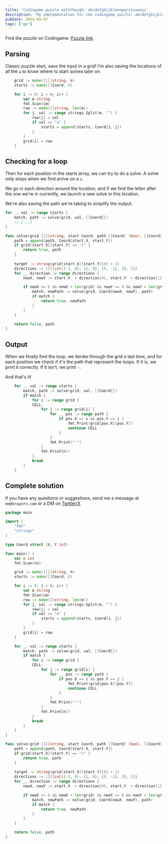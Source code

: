 ```yaml
---
title: 'Codingame puzzle walkthough: abcdefghijklmnopqrstuvwxyz'
description: 'My implementation for the codingame puzzle: abcdefghijklmnopqrstuvwxyz in golang'
pubDate: 2024-09-07
tags: ["go"]
---
```


Find the puzzle on Codingame: [Puzzle link](https://www.codingame.com/ide/puzzle/abcdefghijklmnopqrstuvwxyz).

## Parsing 

Classic puzzle start, save the input in a grid! 
I'm also saving the locations of all the `a` to know where to start solves later on.

```go
	grid := make([][]string, n)
	starts := make([]Coord, 0)

	for i := 0; i < n; i++ {
		var m string
		fmt.Scan(&m)
		row := make([]string, len(m))
		for j, val := range strings.Split(m, "") {
			row[j] = val
			if val == "a" {
				starts = append(starts, Coord{i, j})
			}
		}
		grid[i] = row
	}
```

## Checking for a loop

Then for each position in the starts array, we can try to do a solve.
A solve only stops when we find arrive on a `z`. 

We go in each direction around the location, and if we find the letter after the one we're in currently, we launch a new solve in this location.

We're also saving the path we're taking to simplify the output.


```go
for _, val := range starts {
    match, path := solve(grid, val, []Coord{})
    // [...]
}

func solve(grid [][]string, start Coord, path []Coord) (bool, []Coord) {
	path = append(path, Coord{start.X, start.Y})
	if grid[start.X][start.Y] == "z" {
		return true, path
	}
	
	target := string(grid[start.X][start.Y][0] + 1)
	directions := [][]int{{-1, 0}, {1, 0}, {0, -1}, {0, 1}}
	for _, direction := range directions {
		newX, newY := start.X  + direction[0], start.Y  + direction[1]

		if newX >= 0 && newX < len(grid) && newY >= 0 && newY < len(grid[0]) && grid[newX][newY] == target {
			match, newPath := solve(grid, Coord{newX, newY}, path)
			if match {
				return true, newPath
			}
		}
	}

	return false, path
}
```

## Output

When we finally find the loop, we iterate through the grid a last time, and for each position we check if it's the path that represent the loops. If it is, we print it correctly. If it isn't, we print `-`.

And that's it!

```go
	for _, val := range starts {
		match, path := solve(grid, val, []Coord{})
		if match {
			for i := range grid {
			CELL:
				for j := range grid[i] {
					for _, pos := range path {
						if pos.X == i && pos.Y == j {
							fmt.Print(grid[pos.X][pos.Y])
							continue CELL
						}
					}
					fmt.Print("-")
				}
				fmt.Println()
			}
			break
		}
	}
```

## Complete solution

If you have any questions or suggestions, send me a message at `me@krayorn.com` or a DM on [Twitter/X](https://x.com/Krayorn)

```go
package main

import (
	"fmt"
	"strings"
)

type Coord struct {X, Y int}

func main() {
	var n int
	fmt.Scan(&n)

	grid := make([][]string, n)
	starts := make([]Coord, 0)

	for i := 0; i < n; i++ {
		var m string
		fmt.Scan(&m)
		row := make([]string, len(m))
		for j, val := range strings.Split(m, "") {
			row[j] = val
			if val == "a" {
				starts = append(starts, Coord{i, j})
			}
		}
		grid[i] = row
	}

	for _, val := range starts {
		match, path := solve(grid, val, []Coord{})
		if match {
			for i := range grid {
			CELL:
				for j := range grid[i] {
					for _, pos := range path {
						if pos.X == i && pos.Y == j {
							fmt.Print(grid[pos.X][pos.Y])
							continue CELL
						}
					}
					fmt.Print("-")
				}
				fmt.Println()
			}
			break
		}
	}
}

func solve(grid [][]string, start Coord, path []Coord) (bool, []Coord) {
	path = append(path, Coord{start.X, start.Y})
	if grid[start.X][start.Y] == "z" {
		return true, path
	}
	
	target := string(grid[start.X][start.Y][0] + 1)
	directions := [][]int{{-1, 0}, {1, 0}, {0, -1}, {0, 1}}
	for _, direction := range directions {
		newX, newY := start.X  + direction[0], start.Y  + direction[1]

		if newX >= 0 && newX < len(grid) && newY >= 0 && newY < len(grid[0]) && grid[newX][newY] == target {
			match, newPath := solve(grid, Coord{newX, newY}, path)
			if match {
				return true, newPath
			}
		}
	}

	return false, path
}
```